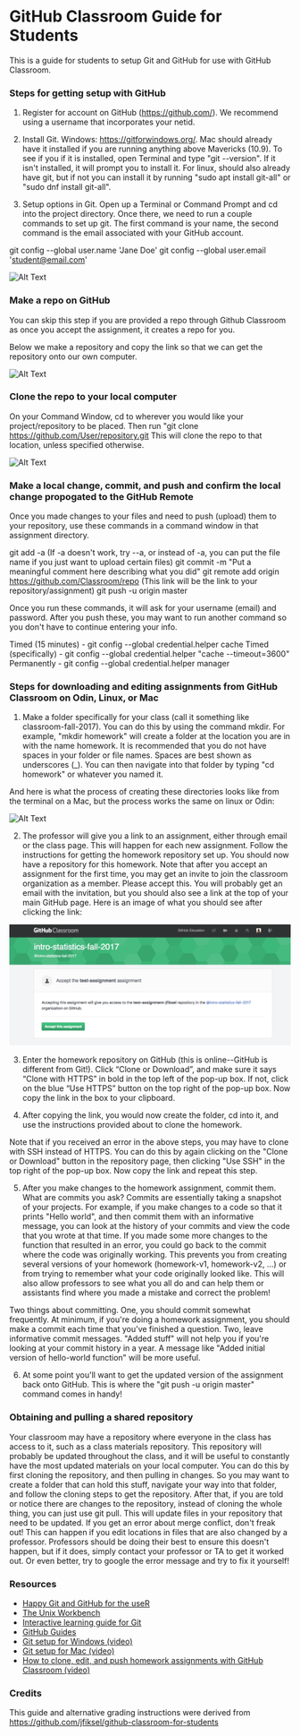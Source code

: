 # GitHub Classroom Guide for Students

This is a guide for students to setup Git and GitHub for use with GitHub Classroom.

### Steps for getting setup with GitHub
1. Register for account on GitHub (https://github.com/). We recommend using a username that incorporates your netid.

2. Install Git. Windows: https://gitforwindows.org/. Mac should already have it installed if you are running anything above Mavericks (10.9). To see if you if it is installed, open Terminal and type "git --version". If it isn't installed, it will prompt you to install it. For linux, should also already have git, but if not you can install it by running "sudo apt install git-all" or "sudo dnf install git-all".

3. Setup options in Git. Open up a Terminal or Command Prompt and cd into the project directory. Once there, we need to run a couple commands to set up git. The first command is your name, the second command is the email associated with your GitHub account.

git config --global user.name 'Jane Doe'
git config --global user.email 'student@email.com'

![Alt Text](http://g.recordit.co/ibUp6dYimU.gif)

### Make a repo on GitHub

You can skip this step if you are provided a repo through Github Classroom as once you accept the assignment, it creates a repo for you.

Below we make a repository and copy the link so that we can get the repository onto our own computer.

![Alt Text](http://g.recordit.co/Uw0QIT8XhR.gif)

### Clone the repo to your local computer
On your Command Window, cd to wherever you would like your project/repository to be placed. Then run "git clone https://github.com/User/repository.git
This will clone the repo to that location, unless specified otherwise. 

![Alt Text](http://g.recordit.co/0eLLGCclcO.gif)

### Make a local change, commit, and push and confirm the local change propogated to the GitHub Remote
Once you made changes to your files and need to push (upload) them to your repository, use these commands in a command window in that assignment directory.

git add -a (If -a doesn't work, try --a, or instead of -a, you can put the file name if you just want to upload certain files)
git commit -m "Put a meaningful comment here describing what you did"
git remote add origin https://github.com/Classroom/repo (This link will be the link to your repository/assignment)
git push -u origin master

Once you run these commands, it will ask for your username (email) and password.
After you push these, you may want to run another command so you don't have to continue entering your info.

Timed (15 minutes) - git config --global credential.helper cache
Timed (specifically) - git config --global credential.helper "cache --timeout=3600"
Permanently - git config --global credential.helper manager

### Steps for downloading and editing assignments from GitHub Classroom on Odin, Linux, or Mac

1. Make a folder specifically for your class (call it something like classroom-fall-2017). You can do this by using the command mkdir. For example, "mkdir homework" will create a folder at the location you are in with the name homework. It is recommended that you do not have spaces in your folder or file names. Spaces are best shown as underscores (\_). You can then navigate into that folder by typing "cd homework" or whatever you named it.

And here is what the process of creating these directories looks like from the terminal on a Mac, but the process works the same on linux or Odin:

![Alt Text](http://g.recordit.co/6o0kNx4Lpv.gif)

2.  The professor will give you a link to an assignment, either through email or the class page. This will happen for each new assignment. Follow the instructions for getting the homework repository set up. You should now have a repository for this homework. Note that after you accept an assignment for the first time, you may get an invite to join the classroom organization as a member. Please accept this. You will probably get an email with the invitation, but you should also see a link at the top of your main GitHub page. Here is an image of what you should see after clicking the link:

![Alt Text](accept-assignment.png)

3. Enter the homework repository on GitHub (this is online--GitHub is different from Git!). Click “Clone or Download”, and make sure it says “Clone with HTTPS” in bold in the top left of the pop-up box. If not, click on the blue “Use HTTPS” button on the top right of the pop-up box. Now copy the link in the box to your clipboard.

4.  After copying the link, you would now create the folder, cd into it, and use the instructions provided about to clone the homework.

Note that if you received an error in the above steps, you may have to clone with SSH instead of HTTPS. You can do this by again clicking on the "Clone or Download" button in the repository page, then clicking "Use SSH" in the top right of the pop-up box. Now copy the link and repeat this step.

5.  After you make changes to the homework assignment, commit them. What are commits you ask? Commits are essentially taking a snapshot of your projects. For example, if you make changes to a code so that it prints "Hello world", and then commit them with an informative message, you can look at the history of your commits and view the code that you wrote at that time. If you made some more changes to the function that resulted in an error, you could go back to the commit where the code was originally working. This prevents you from creating several versions of your homework (homework-v1, homework-v2, ...) or from trying to remember what your code originally looked like. This will also allow professors to see what you all do and can help them or assistants find where you made a mistake and correct the problem!

Two things about committing. One, you should commit somewhat frequently. At minimum, if you're doing a homework assignment, you should make a commit each time that you've finished a question. Two, leave informative commit messages. "Added stuff" will not help you if you're looking at your commit history in a year. A message like "Added initial version of hello-world function" will be more useful.

6.  At some point you'll want to get the updated version of the assignment back onto GitHub. This is where the "git push -u origin master" command comes in handy!

### Obtaining and pulling a shared repository

Your classroom may have a repository where everyone in the class has access to it, such as a class materials repository. This repository will probably be updated throughout the class, and it will be useful to constantly have the most updated materials on your local computer. You can do this by first cloning the repository, and then pulling in changes. So you may want to create a folder that can hold this stuff, navigate your way into that folder, and follow the cloning steps to get the repository. After that, if you are told or notice there are changes to the repository, instead of cloning the whole thing, you can just use git pull. This will update files in your repository that need to be updated. If you get an error about merge conflict, don't freak out! This can happen if you edit locations in files that are also changed by a professor. Professors should be doing their best to ensure this doesn't happen, but if it does, simply contact your professor or TA to get it worked out. Or even better, try to google the error message and try to fix it yourself!

### Resources
* [Happy Git and GitHub for the useR](http://happygitwithr.com/)
* [The Unix Workbench](http://seankross.com/the-unix-workbench/)
* [Interactive learning guide for Git](http://learngitbranching.js.org/)
* [GitHub Guides](https://guides.github.com/)
* [Git setup for Windows (video)](https://youtu.be/F_fPEMnr1OQ)
* [Git setup for Mac (video)](https://www.youtube.com/watch?v=kbmSZwK0k-A&t)
* [How to clone, edit, and push homework assignments with GitHub Classroom (video)](https://youtu.be/pAcMgGbCtQw)

### Credits
This guide and alternative grading instructions were derived from https://github.com/jfiksel/github-classroom-for-students
